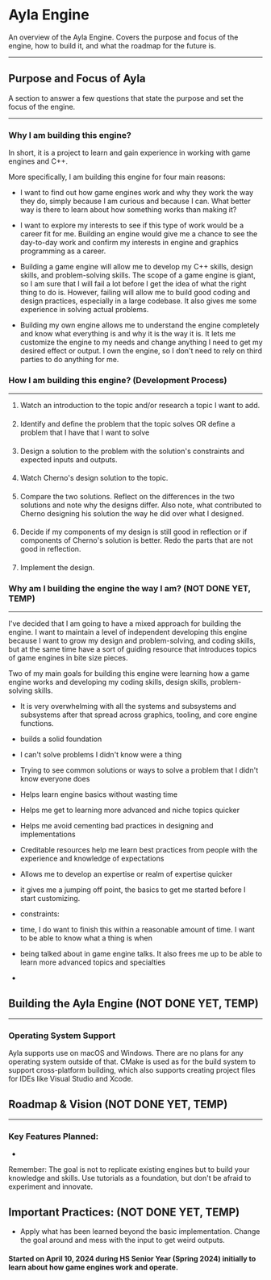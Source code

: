 

# Ayla Engine

An overview of the Ayla Engine. Covers the purpose and focus of the engine, how to build it, and what the roadmap for
the future is.

---

## Purpose and Focus of Ayla

A section to answer a few questions that state the purpose and set the focus of the engine.

---

### Why I am building this engine?
In short, it is a project to learn and gain experience in working with game engines and C++.
 
 More specifically, I am building this engine for four main reasons:
 
 - I want to find out how game engines work and why they work
 the way they do, simply because I am curious and because I can. What better way is there to learn about how something 
 works than making it?
 
 - I want to explore my interests to see if this type of work would be a career fit for me. Building an engine
 would give me a chance to see the day-to-day work and confirm my interests in engine and graphics programming as
 a career.
 
 - Building a game engine will allow me to develop my C++ skills, design skills, and problem-solving skills.
 The scope of a game engine is giant, so I am sure that I will fail a lot before I get the idea of what the right 
 thing to do is. However, failing will allow me to build good coding and design practices, especially in a large codebase. It 
 also gives me some experience in solving actual problems. 
 
 - Building my own engine allows me to understand the engine completely and know what everything is and why
 it is the way it is. It lets me customize the engine to my needs and change anything I need to get my desired effect
 or output. I own the engine, so I don't need to rely on third parties to do anything for me.

 
### How I am building this engine?  (Development Process)

---

1. Watch an introduction to the topic and/or research a topic I want to add.
####
2. Identify and define the problem that the topic solves OR define a problem that I have that I want to solve
####
3. Design a solution to the problem with the solution's constraints and expected inputs and outputs.
####
4. Watch Cherno's design solution to the topic.
####
5. Compare the two solutions. Reflect on the differences in the two solutions and note why the designs differ. Also note,
what contributed to Cherno designing his solution the way he did over what I designed.
####
6. Decide if my components of my design is still good in reflection or if components of Cherno's solution is better. Redo the
parts that are not good in reflection.
####
7. Implement the design.

 
 
 ### Why am I building the engine the way I am? (NOT DONE YET, TEMP)

---
I've decided that I am going to have a mixed approach for building the engine. I want to maintain a level of independent
developing this engine because I want to grow my design and problem-solving, and coding skills, but at the same time have
a sort of guiding resource that introduces topics of game engines in bite size pieces.

Two of my main goals for building this engine were learning how a game engine works and developing my coding skills, 
design skills, problem-solving skills. 
- It is very overwhelming with all the systems and subsystems and subsystems after that spread across graphics, tooling, and 
core engine functions.
 - builds a solid foundation
 - I can't solve problems I didn't know were a thing
 - Trying to see common solutions or ways to solve a problem that I didn't know everyone does
 - Helps learn engine basics without wasting time 
 - Helps me get to learning more advanced and niche topics quicker
 - Helps me avoid cementing bad practices in designing and implementations
 - Creditable resources help me learn best practices from people with the experience and knowledge of expectations
 - Allows me to develop an expertise or realm of expertise quicker
 - it gives me a jumping off point, the basics to get me started before I start customizing.

- constraints:
- time, I do want to finish this within a reasonable amount of time. I want to be able to know what a thing is when
- being talked about in game engine talks. It also frees me up to be able to learn more advanced topics and specialties
- 



## Building the Ayla Engine (NOT DONE YET, TEMP)

---

 ### Operating System Support
 Ayla supports use on macOS and Windows. There are no plans for any operating system 
 outside of that. CMake is used as for the build system to support 
 cross-platform building, which also supports creating project files for IDEs like Visual Studio
 and Xcode.

###



## Roadmap & Vision (NOT DONE YET, TEMP)

---

 ### Key Features Planned:
 * 



Remember: The goal is not to replicate existing engines but to build your knowledge and skills. 
Use tutorials as a foundation, but don't be afraid to experiment and innovate.

## Important Practices: (NOT DONE YET, TEMP)
 - Apply what has been learned beyond the basic implementation. Change the goal around and mess with the input to get weird outputs.


#### Started on April 10, 2024 during HS Senior Year (Spring 2024) initially to learn about how game engines work and operate.